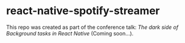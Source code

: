 # react-native-spotify-streamer

This repo was created as part of the conference talk: *The dark side of Background tasks in React Native* (Coming soon...).